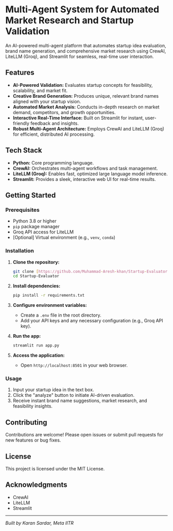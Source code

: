 # Multi-Agent System for Automated Market Research and Startup Validation

An AI-powered multi-agent platform that automates startup idea evaluation, brand name generation, and comprehensive market research using CrewAI, LiteLLM (Groq), and Streamlit for seamless, real-time user interaction.

## Features

- **AI-Powered Validation:** Evaluates startup concepts for feasibility, scalability, and market fit.
- **Creative Brand Generation:** Produces unique, relevant brand names aligned with your startup vision.
- **Automated Market Analysis:** Conducts in-depth research on market demand, competitors, and growth opportunities.
- **Interactive Real-Time Interface:** Built on Streamlit for instant, user-friendly feedback and insights.
- **Robust Multi-Agent Architecture:** Employs CrewAI and LiteLLM (Groq) for efficient, distributed AI processing.

## Tech Stack

- **Python:** Core programming language.
- **CrewAI:** Orchestrates multi-agent workflows and task management.
- **LiteLLM (Groq):** Enables fast, optimized large language model inference.
- **Streamlit:** Provides a sleek, interactive web UI for real-time results.

## Getting Started

### Prerequisites

- Python 3.8 or higher
- `pip` package manager
- Groq API access for LiteLLM
- [Optional] Virtual environment (e.g., `venv`, `conda`)

### Installation

1.  **Clone the repository:**
    ```bash
    git clone [https://github.com/Muhammad-Aresh-khan/Startup-Evaluator.git](https://github.com/Muhammad-Aresh-khan/Startup-Evaluator.git)
    cd Startup-Evaluator
    ```
2.  **Install dependencies:**
    ```bash
    pip install -r requirements.txt
    ```
3.  **Configure environment variables:**
    - Create a `.env` file in the root directory.
    - Add your API keys and any necessary configuration (e.g., Groq API key).

4.  **Run the app:**
    ```bash
    streamlit run app.py
    ```
5.  **Access the application:**
    - Open `http://localhost:8501` in your web browser.

### Usage

1.  Input your startup idea in the text box.
2.  Click the "analyze" button to initiate AI-driven evaluation.
3.  Receive instant brand name suggestions, market research, and feasibility insights.

## Contributing

Contributions are welcome! Please open issues or submit pull requests for new features or bug fixes.

## License

This project is licensed under the MIT License.

## Acknowledgments

- CrewAI
- LiteLLM
- Streamlit

---
*Built by Karan Sardar, Meta IITR*
